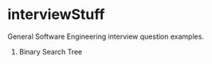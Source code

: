 # interviewStuff

General Software Engineering interview question examples.

1.  Binary Search Tree  
